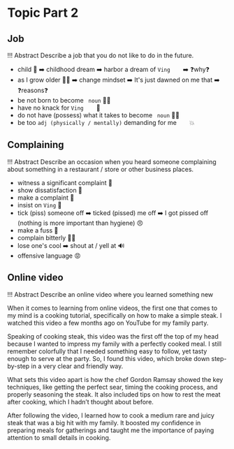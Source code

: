 # Topic Part 2
## Job

!!! Abstract
    Describe a job that you do not like to do in the future.

- child 👶 ➡️ childhood dream ➡️ harbor a dream of ``Ving`` ``   `` ➡️ ❓why❓
- as I grow older 👨‍🦲 ➡️ change mindset ➡️ It's just dawned on me that ➡️ ❓reasons❓
- be not born to become `` noun`` 🙅‍♂️
- have no knack for ``Ving`` ``   `` 💃
- do not have (possess) what it takes to become `` noun`` 🙅‍♂️
- be too ``adj (physically / mentally)`` demanding for me ``   `` 💥

## Complaining

!!! Abstract
    Describe an occasion when you heard someone complaining about something in a restaurant / store or other business places.

- witness a significant complaint 👀
- show dissatisfaction 💢
- make a complaint 💬
- insist on ``Ving`` 💢
- tick (piss) someone off ➡️ ticked (pissed) me off ➡️ I got pissed off (nothing is more important than hygiene) 😠
- make a fuss 📢
- complain bitterly 🤦‍♂️
- lose one's cool ➡️ shout at / yell at 🔊
- offensive language 😡

## Online video

!!! Abstract
    Describe an online video where you learned something new

When it comes to learning from online videos, the first one that comes to my mind is a cooking tutorial, specifically on how to make a simple steak. I watched this video a few months ago on YouTube for my family party.

Speaking of cooking steak, this video was the first off the top of my head because I wanted to impress my family with a perfectly cooked meal. I still remember colorfully that I needed something easy to follow, yet tasty enough to serve at the party. So, I found this video, which broke down step-by-step in a very clear and friendly way.

What sets this video apart is how the chef Gordon Ramsay showed the key techniques, like getting the perfect sear, timing the cooking process, and properly seasoning the steak. It also included tips on how to rest the meat after cooking, which I hadn’t thought about before.

After following the video, I learned how to cook a medium rare and juicy steak that was a big hit with my family. It boosted my confidence in preparing meals for gatherings and taught me the importance of paying attention to small details in cooking.
